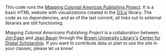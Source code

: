 This code runs the [_Mapping Colonial Americas Publishing Project_](www.stg.brown.edu/projects/mapping-genres/).  It is a basic HTML website with visualizations created in the [D3.js](www.d3js.org) library.  The code as no dependencies, and as of the last commit, all links out to external libraries are still functioning.

_Mapping Colonial Americans Publishing Project_ is a collaboration between [Jim Egan](http://research.brown.edu/myresearch/James_Egan) and [Jean Bauer](www.jeanbauer.com) through the [Brown University Library's](http://library.brown.edu) [Center for Digital Scholarship](http://library.brown.edu/cds).  If you want to contribute data or plan to use the site in your classes, please let us know!